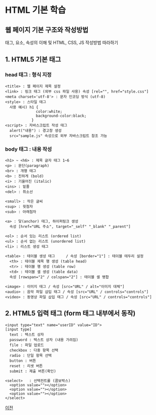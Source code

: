# HTML 기본 학습 

## 웹 페이지 기본 구조와 작성방법 
태그, 요소, 속성의 이해 및 HTML, CSS, JS 작성방법 따라하기 

## 1. HTML5 기본 태그

### head 태그 : 형식 지정
```
<title> : 웹 페이지 제목 설정
<link> : 링크 태그 (외부 css 파일 사용) 속성 [rel="", href="style.css"]
<meta charset='utf-8'> : 문자 인코딩 방식 (utf-8) 
<style> : 스타일 태그 
  사용 예시) h1 { 
              color:white;
              background-color:black;
            }
<script> : 자바스크립트 작성 태그 
  alert("내용") : 경고창 생성
  src="sample.js" 속성으로 외부 자바스크립트 참조 가능  
```

### body 태그 : 내용 작성
```
<h1> ~ <h6> : 제목 글자 태그 1~6
<p> : 문단(paragraph)
<br> : 개행 태그 
<b> : 진하게 (bold)
<i> : 기울어진 (italic)
<ins> : 밑줄 
<del> : 취소선 

<small> : 작은 글씨  
<sup> : 윗첨자
<sub> : 아래첨자
  
<a> : 닻(anchor) 태그, 하이퍼링크 생성  
  속성 [href="URL 주소", target="_self" "_blank" "_parent"]

<ol> : 순서 있는 리스트 (ordered list) 
<ul> : 순서 없는 리스트 (unordered list)
<li> : 리스트 생성 태그 

<table> : 테이블 생성 태그     / 속성 [border="1"] : 테이블 테두리 설정
  <th> : 테이블 제목 행 생성 (table head)
  <tr> : 테이블 행 생성 (table row)
  <td> : 테이블 셀 생성 (table data) 
  속성 [rowspan="2" / colspan="2"] : 테이블 셀 병합 

<image> : 이미지 태그 / 속성 [src="URL" / alt="이미지 대체"]
<audio> : 음악 파일 삽입 태그 / 속성 [src="URL" / controls="controls"]
<video> : 동영상 파일 삽입 태그 / 속성 [src="URL" / controls="controls"]
```

## 2. HTML5 입력 태그 (form 태그 내부에서 동작) 
```
<input type="text" name="userID" value="ID">
[input type]
  text : 텍스트 상자 
  password : 텍스트 상자 (내용 가려짐) 
  file : 파일 업로드 
  checkbox : 다중 항목 선택
  radio : 단일 항목 선택 
  button : 버튼 
  reset : 리셋 버튼
  submit : 제출 버튼(확인)
  
<select>   : 선택컨트롤 (콤보박스)
  <option value=""></option> 
  <option value=""></option> 
  <option value=""></option> 
</select>  
```  
  
  

[이전](https://github.com/BlancBunny/StudyHtml)

